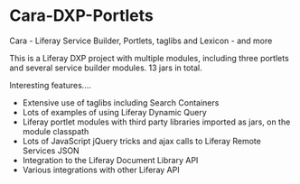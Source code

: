 # Cara-DXP-Portlets
Cara - Liferay Service Builder, Portlets, taglibs and Lexicon - and more

This is a Liferay DXP project with multiple modules, including three portlets and several service builder modules. 13 jars in total.

Interesting features....

- Extensive use of taglibs including Search Containers
- Lots of examples of using Liferay Dynamic Query
- Liferay portlet modules with third party libraries imported as jars, on the module classpath
- Lots of JavaScript jQuery tricks and ajax calls to Liferay Remote Services JSON
- Integration to the Liferay Document Library API
- Various integrations with other Liferay API

